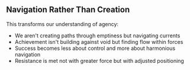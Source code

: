 ## Navigation Rather Than Creation

This transforms our understanding of agency:

- We aren't creating paths through emptiness but navigating currents
- Achievement isn't building against void but finding flow within forces
- Success becomes less about control and more about harmonious navigation
- Resistance is met not with greater force but with adjusted positioning